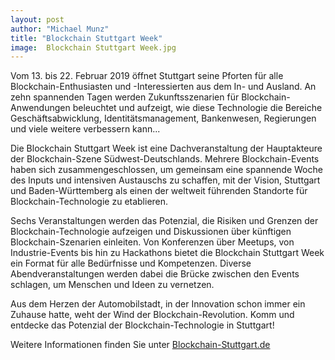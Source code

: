 ```yaml
---
layout: post
author: "Michael Munz"
title: "Blockchain Stuttgart Week"
image:  Blockchain Stuttgart Week.jpg
---
```


Vom 13. bis 22. Februar 2019 öffnet Stuttgart seine Pforten für alle Blockchain-Enthusiasten und -Interessierten aus dem In- und Ausland. An zehn spannenden Tagen werden Zukunftsszenarien für Blockchain-Anwendungen beleuchtet und aufzeigt, wie diese Technologie die Bereiche Geschäftsabwicklung, Identitätsmanagement, Bankenwesen, Regierungen und viele weitere verbessern kann...

Die Blockchain Stuttgart Week ist eine Dachveranstaltung der Hauptakteure der Blockchain-Szene Südwest-Deutschlands. Mehrere Blockchain-Events haben sich zusammengeschlossen, um gemeinsam eine spannende Woche des Inputs und intensiven Austauschs zu schaffen, mit der Vision, Stuttgart und Baden-Württemberg als einen der weltweit führenden Standorte für Blockchain-Technologie zu etablieren.

Sechs Veranstaltungen werden das Potenzial, die Risiken und Grenzen der Blockchain-Technologie aufzeigen und Diskussionen über künftigen Blockchain-Szenarien einleiten. Von Konferenzen über Meetups, von Industrie-Events bis hin zu Hackathons bietet die Blockchain Stuttgart Week ein Format für alle Bedürfnisse und Kompetenzen. Diverse Abendveranstaltungen werden dabei die Brücke zwischen den Events schlagen, um Menschen und Ideen zu vernetzen.

Aus dem Herzen der Automobilstadt, in der Innovation schon immer ein Zuhause hatte, weht der Wind der Blockchain-Revolution. Komm und entdecke das Potenzial der Blockchain-Technologie in Stuttgart!

Weitere Informationen finden Sie unter [Blockchain-Stuttgart.de](https://www.blockchain-stuttgart.de)
